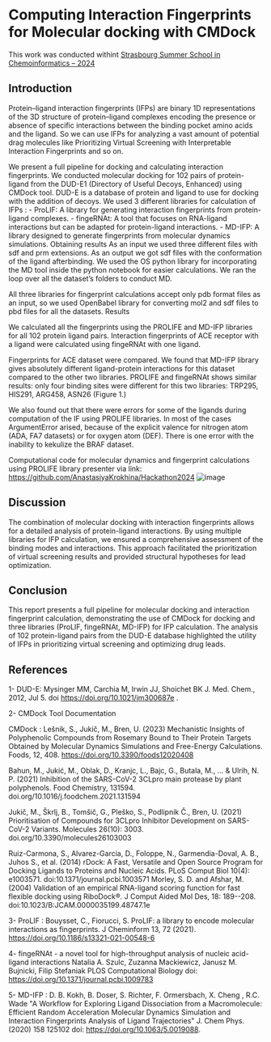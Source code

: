 # Computing Interaction Fingerprints for Molecular docking with CMDock
This work was conducted withint [Strasbourg Summer School in Chemoinformatics – 2024](https://infochim.chimie.unistra.fr/-Strasbourg-Summer-School-in-Chemoinformatics-2024-.html)
## Introduction
Protein–ligand interaction fingerprints (IFPs) are binary 1D representations of the 3D structure of protein–ligand complexes encoding the presence or absence of specific interactions between the binding pocket amino acids and the ligand. So we can use IFPs for analyzing a vast amount of potential drag molecules like Prioritizing Virtual Screening with Interpretable Interaction Fingerprints and so on. 

We present a full pipeline for docking and calculating interaction fingerprints. We conducted molecular docking for 102 pairs of protein-ligand from the DUD-E1 (Directory of Useful Decoys, Enhanced) using CMDock tool. DUD-E is a database of protein and ligand to use for docking with the addition of decoys. We used 3 different libraries for calculation of IFPs :
 	- ProLIF: A library for generating interaction fingerprints from protein-ligand complexes.
 	- fingeRNAt: A tool that focuses on RNA-ligand interactions but can be adapted for protein-ligand interactions.
 	- MD-IFP: A library designed to generate fingerprints from molecular dynamics simulations.
Obtaining results
As an input we used three different files with sdf and prm extensions. As an output we got sdf files with the conformation of the ligand afterbinding. We used the OS python library for incorporating the MD tool inside the python notebook for easier calculations. We ran the loop over all the dataset’s folders to conduct MD.

All three libraries for fingerprint calculations accept only pdb format files as an input, so we used OpenBabel library for converting mol2 and sdf files to pbd files for all the datasets.
Results

We calculated all the fingerprints using the PROLIFE and MD-IFP libraries for all 102 protein ligand pairs. Interaction fingerprints of ACE receptor with a ligand were calculated using fingeRNAt with one ligand. 

Fingerprints for ACE dataset were compared. We found that MD-IFP library gives absolutely different ligand-protein interactions for this dataset compared to the other two libraries. PROLIFE and fingeRNAt shows similar results: only four binding sites were different for this two libraries: TRP295, HIS291, ARG458, ASN26 (Figure 1.) 

We also found out that there were errors for some of the ligands during computation of the IF using PROLIFE libraries. In most of the cases ArgumentError arised, because of the explicit valence for nitrogen atom (ADA, FA7 datasets) or for oxygen atom (DEF). There is one error with the inability to kekulize the BRAF dataset.

Computational code for molecular dynamics and fingerprint calculations using PROLIFE library presenter via link: https://github.com/AnastasiyaKrokhina/Hackathon2024
 ![image](https://github.com/user-attachments/assets/cc055e95-a6fe-4a1e-93a0-88d6adbd512c)

## Discussion

The combination of molecular docking with interaction fingerprints allows for a detailed analysis of protein-ligand interactions. By using multiple libraries for IFP calculation, we ensured a comprehensive assessment of the binding modes and interactions. This approach facilitated the prioritization of virtual screening results and provided structural hypotheses for lead optimization.

## Conclusion

This report presents a full pipeline for molecular docking and interaction fingerprint calculation, demonstrating the use of CMDock for docking and three libraries (ProLIF, fingeRNAt, MD-IFP) for IFP calculation. The analysis of 102 protein-ligand pairs from the DUD-E database highlighted the utility of IFPs in prioritizing virtual screening and optimizing drug leads.

## References

1- DUD-E: Mysinger MM, Carchia M, Irwin JJ, Shoichet BK J. Med. Chem., 2012, Jul 5. doi https://doi.org/10.1021/jm300687e .

2- CMDock Tool Documentation

CMDock :
Lešnik, S., Jukič, M., Bren, U. (2023) Mechanistic Insights of Polyphenolic Compounds from Rosemary Bound to Their Protein Targets Obtained by Molecular Dynamics Simulations and Free-Energy Calculations. Foods, 12, 408. https://doi.org/10.3390/foods12020408

Bahun, M., Jukić, M., Oblak, D., Kranjc, L., Bajc, G., Butala, M., ... & Ulrih, N. P. (2021) Inhibition of the SARS-CoV-2 3CLpro main protease by plant polyphenols. Food Chemistry, 131594. doi.org/10.1016/j.foodchem.2021.131594

Jukič, M., Škrlj, B., Tomšič, G., Pleško, S., Podlipnik Č., Bren, U. (2021) Prioritisation of Compounds for 3CLpro Inhibitor Development on SARS-CoV-2 Variants. Molecules 26(10): 3003. doi.org/10.3390/molecules26103003

Ruiz-Carmona, S., Alvarez-Garcia, D., Foloppe, N., Garmendia-Doval, A. B., Juhos S., et al. (2014) rDock: A Fast, Versatile and Open Source Program for Docking Ligands to Proteins and Nucleic Acids. PLoS Comput Biol 10(4): e1003571. doi:10.1371/journal.pcbi.1003571
Morley, S. D. and Afshar, M. (2004) Validation of an empirical RNA-ligand scoring function for fast flexible docking using RiboDock®. J Comput Aided Mol Des, 18: 189--208. doi:10.1023/B:JCAM.0000035199.48747.1e

3- ProLIF : Bouysset, C., Fiorucci, S. ProLIF: a library to encode molecular interactions as fingerprints. J Cheminform 13, 72 (2021). https://doi.org/10.1186/s13321-021-00548-6 

4- fingeRNAt - a novel tool for high-throughput analysis of nucleic acid-ligand interactions
Natalia A. Szulc, Zuzanna Mackiewicz, Janusz M. Bujnicki, Filip Stefaniak
PLOS Computational Biology doi: https://doi.org/10.1371/journal.pcbi.1009783 

5- MD-IFP : D. B. Kokh, B. Doser, S. Richter, F. Ormersbach, X. Cheng , R.C. Wade "A Workflow for Exploring Ligand Dissociation from a Macromolecule: Efficient Random Acceleration Molecular Dynamics Simulation and Interaction Fingerprints Analysis of Ligand Trajectories" J. Chem Phys.(2020) 158 125102 doi: https://doi.org/10.1063/5.0019088.
